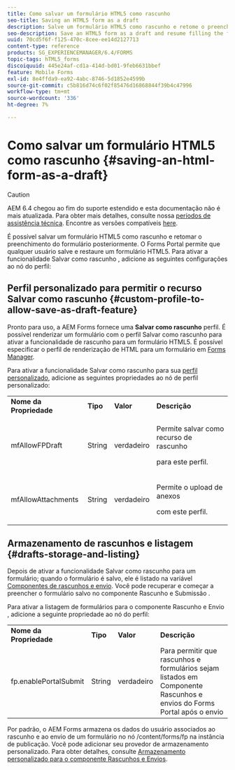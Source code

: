 ```yaml
---
title: Como salvar um formulário HTML5 como rascunho
seo-title: Saving an HTML5 form as a draft
description: Salve um formulário HTML5 como rascunho e retome o preenchimento do formulário em um estágio posterior.
seo-description: Save an HTML5 form as a draft and resume filling the form at a later stage.
uuid: 70cd5f6f-f125-470c-8cee-ee14d2127713
content-type: reference
products: SG_EXPERIENCEMANAGER/6.4/FORMS
topic-tags: hTML5_forms
discoiquuid: 445e24af-cd1a-414d-bd01-9feb6631bbef
feature: Mobile Forms
exl-id: 8e4ffda9-ea92-4abc-8746-5d1852e4599b
source-git-commit: c5b816d74c6f02f85476d16868844f39b4c47996
workflow-type: tm+mt
source-wordcount: '336'
ht-degree: 7%

---
```


# Como salvar um formulário HTML5 como rascunho {#saving-an-html-form-as-a-draft}

>[!CAUTION]
>
>AEM 6.4 chegou ao fim do suporte estendido e esta documentação não é mais atualizada. Para obter mais detalhes, consulte nossa [períodos de assistência técnica](https://helpx.adobe.com/br/support/programs/eol-matrix.html). Encontre as versões compatíveis [here](https://experienceleague.adobe.com/docs/).

É possível salvar um formulário HTML5 como rascunho e retomar o preenchimento do formulário posteriormente. O Forms Portal permite que qualquer usuário salve e restaure um formulário HTML5. Para ativar a funcionalidade Salvar como rascunho , adicione as seguintes configurações ao nó do perfil:

## Perfil personalizado para permitir o recurso Salvar como rascunho {#custom-profile-to-allow-save-as-draft-feature}

Pronto para uso, a AEM Forms fornece uma **Salvar como rascunho** perfil. É possível renderizar um formulário com o perfil Salvar como rascunho para ativar a funcionalidade de rascunho para um formulário HTML5. É possível especificar o perfil de renderização de HTML para um formulário em [Forms Manager](/help/forms/using/introduction-managing-forms.md).

Para ativar a funcionalidade Salvar como rascunho para sua [perfil personalizado](/help/forms/using/custom-profile.md), adicione as seguintes propriedades ao nó de perfil personalizado:

<table> 
 <tbody> 
  <tr> 
   <td><strong>Nome da Propriedade</strong></td> 
   <td><strong>Tipo</strong></td> 
   <td><strong>Valor</strong></td> 
   <td><strong>Descrição</strong></td> 
  </tr> 
  <tr> 
   <td>mfAllowFPDraft</td> 
   <td>String</td> 
   <td>verdadeiro</td> 
   <td><p>Permite salvar como recurso de rascunho</p> <p>para este perfil.</p> </td> 
  </tr> 
  <tr> 
   <td>mfAllowAttachments</td> 
   <td>String</td> 
   <td>verdadeiro</td> 
   <td><p>Permite o upload de anexos</p> <p>com este perfil.</p> </td> 
  </tr> 
 </tbody> 
</table>

## Armazenamento de rascunhos e listagem {#drafts-storage-and-listing}

Depois de ativar a funcionalidade Salvar como rascunho para um formulário; quando o formulário é salvo, ele é listado na variável [Componentes de rascunhos e envio](/help/forms/using/draft-submission-component.md). Você pode recuperar e começar a preencher o formulário salvo no componente Rascunho e Submissão .

Para ativar a listagem de formulários para o componente Rascunho e Envio , adicione a seguinte propriedade ao nó do perfil:

<table> 
 <tbody> 
  <tr> 
   <td><strong>Nome da Propriedade</strong></td> 
   <td><strong>Tipo</strong></td> 
   <td><strong>Valor</strong></td> 
   <td><strong>Descrição</strong></td> 
  </tr> 
  <tr> 
   <td>fp.enablePortalSubmit</td> 
   <td>String</td> 
   <td>verdadeiro</td> 
   <td>Para permitir que rascunhos e formulários sejam listados em<br /> Componente Rascunhos e envios do Forms Portal após o envio</td> 
  </tr> 
 </tbody> 
</table>

Por padrão, o AEM Forms armazena os dados do usuário associados ao rascunho e ao envio de um formulário no nó /content/forms/fp na instância de publicação. Você pode adicionar seu provedor de armazenamento personalizado. Para obter detalhes, consulte [Armazenamento personalizado para o componente Rascunhos e Envios](/help/forms/using/adding-custom-storage-provider-forms.md).
